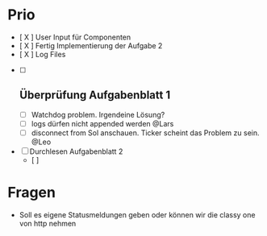 # Prio
- [ X ] User Input für Componenten
- [ X ] Fertig Implementierung der Aufgabe 2
- [ X ] Log Files
- [ ] Überprüfung Aufgabenblatt 1
  - 
  - [ ] Watchdog problem. Irgendeine Lösung?
  - [ ] logs dürfen nicht appended werden @Lars
  - [ ] disconnect from Sol anschauen. Ticker scheint das Problem zu sein. @Leo
- [ ] Durchlesen Aufgabenblatt 2
  - [ ] 

# Fragen
- Soll es eigene Statusmeldungen geben oder können wir die classy one von http nehmen